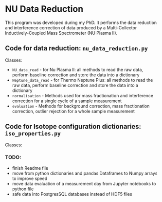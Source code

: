 # NU Data Reduction

This program was developed during my PhD. It performs the data reduction and interference correction of data produced by a Multi-Collector Inductively-Coupled Mass Spectrometer (NU Plasma II).

## Code for data reduction: `nu_data_reduction.py`
Classes:
* `NU_data_read` - for Nu Plasma II: all methods to read the raw data, perform baseline correction and store the data into a dictionary
* `Neptune_data_read` - for Thermo Neptune Plus: all methods to read the raw data, perform baseline correction and store the data into a dictionary
* `normalisation` - Methods used for mass fractionation and interference correction for a single cycle of a sample measurement
* `evaluation` - Methods for background correction, mass fractionation correction, outlier rejection for a whole sample measurement

## Code for Isotope configuration dictionaries: `iso_properties.py`
Classes:



### TODO:
  - finish Readme file
  - move from python dictionaries and pandas Dataframes to Numpy arrays to improve speed
  - move data evaluation of a measurement day from Jupyter notebooks to python file
  - safe data into PostgresSQL databases instead of HDF5 files
